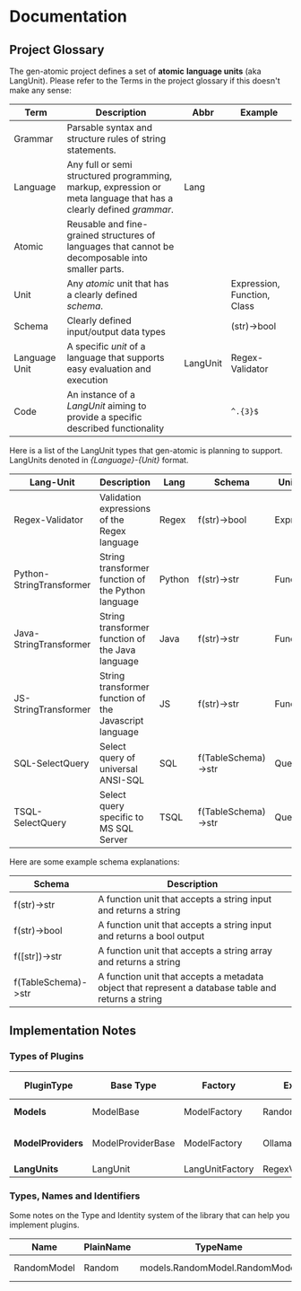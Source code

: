 # Documentation

## Project Glossary

The gen-atomic project defines a set of **atomic** **language units** (aka LangUnit). Please refer to the Terms in the project glossary if this doesn't make any sense: 

| Term          | Description                                                                                                        | Abbr     | Example                     | 
|---------------|--------------------------------------------------------------------------------------------------------------------|----------|-----------------------------|
| Grammar       | Parsable syntax and structure rules of string statements.                                                          |          |                             |
| Language      | Any full or semi structured programming, markup, expression or meta language that has a clearly defined _grammar_. | Lang     |                             |
| Atomic        | Reusable and fine-grained structures of languages that cannot be decomposable into smaller parts.                  |          |                             |
| Unit          | Any _atomic_ unit that has a clearly defined _schema_.                                                             |          | Expression, Function, Class |
| Schema        | Clearly defined input/output data types                                                                            |          | (str)->bool                 |
| Language Unit | A specific _unit_ of a language that supports easy evaluation and execution                                        | LangUnit | Regex-Validator             |
| Code          | An instance of a _LangUnit_ aiming to provide a specific described functionality                                   |          | `^.{3}$`                    |

Here is a list of the LangUnit types that gen-atomic is planning to support. LangUnits denoted in _{Language}-{Unit}_ format. 

| Lang-Unit                | Description                                            | Lang   | Schema                | UnitType   | Example                               | 
|--------------------------|--------------------------------------------------------|--------|-----------------------|------------|---------------------------------------|
| Regex-Validator          | Validation expressions of the Regex language           | Regex  | f(str)->bool          | Expression | `^.{3}$`                              |
| Python-StringTransformer | String transformer function of the Python language     | Python | f(str)->str           | Function   | `def(x:str):return "Transformed" + x` |
| Java-StringTransformer   | String transformer function of the Java language       | Java   | f(str)->str           | Function   | `f(x){return "Transformed" + x;}`     |
| JS-StringTransformer     | String transformer function of the Javascript language | JS     | f(str)->str           | Function   | `f(x){return "Transformed" + x;}`     |
| SQL-SelectQuery          | Select query of universal ANSI-SQL                     | SQL    | f(TableSchema)->str   | Query      | `select * from members`               |
| TSQL-SelectQuery         | Select query specific to MS SQL Server                 | TSQL   | f(TableSchema)->str   | Query      | `select TOP 10 * from members`        |

Here are some example schema explanations:

| Schema              | Description                                                                                           |
|---------------------|-------------------------------------------------------------------------------------------------------| 
| f(str)->str         | A function unit that accepts a string input and returns a string                                      |
| f(str)->bool        | A function unit that accepts a string input and returns a bool output                                 |
| f([str])->str       | A function unit that accepts a string array and returns a string                                      |
| f(TableSchema)->str | A function unit that accepts a metadata object that represent a database table and returns a string   |

## Implementation Notes
### Types of Plugins
| PluginType     | Base Type        | Factory          | Example(s)          | Example Key | Notes                              |
|----------------|-------------------|------------------|---------------------|-------------|------------------------------------|
| **Models**         | ModelBase         | ModelFactory     | RandomModel         | np-random   | np means NoProvider                |
| **ModelProviders** | ModelProviderBase | ModelFactory     | OllamaModelProvider | ol          | ModelProviders are also ModelBases |
| **LangUnits**      | LangUnit          | LangUnitFactory | RegexVal, SqlSelect | _n/a_         ||

### Types, Names and Identifiers
Some notes on the Type and Identity system of the library that can help you implement plugins.

|Name         | PlainName                              | TypeName                        | Key       |
|-------------|----------------------------------------|---------------------------------|-----------|
| RandomModel | Random |  models.RandomModel.RandomModel | np-random           |              